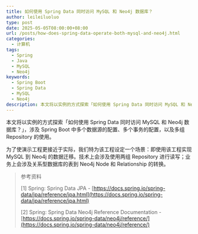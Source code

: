 ```yaml
---
title: 如何使用 Spring Data 同时访问 MySQL 和 Neo4j 数据库？
author: leileiluoluo
type: post
date: 2025-05-05T08:00:00+08:00
url: /posts/how-does-spring-data-operate-both-mysql-and-neo4j.html
categories:
  - 计算机
tags:
  - Spring
  - Java
  - MySQL
  - Neo4j
keywords:
  - Spring Boot
  - Spring Data
  - MySQL
  - Neo4j
description: 本文将以实例的方式探索「如何使用 Spring Data 同时访问 MySQL 和 Neo4j 数据库？」，涉及 Spring Boot 中多个数据源的配置、多个事务的配置，以及多组 Repository 的使用。
---
```


本文将以实例的方式探索「如何使用 Spring Data 同时访问 MySQL 和 Neo4j 数据库？」，涉及 Spring Boot 中多个数据源的配置、多个事务的配置，以及多组 Repository 的使用。

为了使演示工程更接近于实际，我们特为该工程设定一个场景：即使用该工程实现 MySQL 到 Neo4j 的数据迁移。技术上会涉及使用两组 Repository 进行读写；业务上会涉及关系型数据库的表到 Neo4j Node 和 Relationship 的转换。

> 参考资料
>
> [1] Spring: Spring Data JPA - [https://docs.spring.io/spring-data/jpa/reference/jpa.html](https://docs.spring.io/spring-data/jpa/reference/jpa.html)
>
> [2] Spring: Spring Data Neo4j Reference Documentation - [https://docs.spring.io/spring-data/neo4j/reference/](https://docs.spring.io/spring-data/neo4j/reference/)
